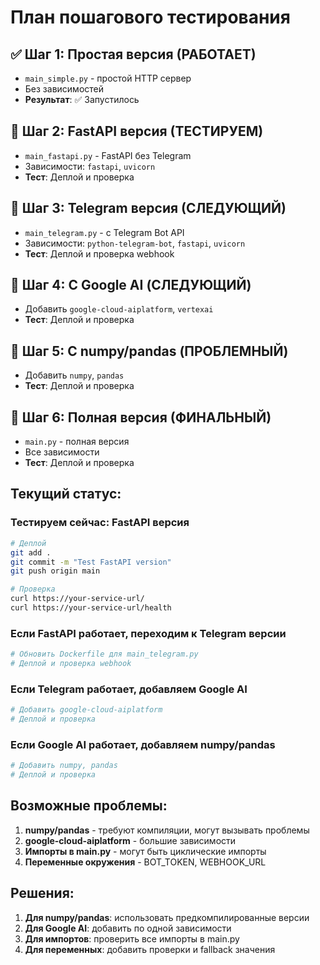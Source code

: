 # План пошагового тестирования

## ✅ Шаг 1: Простая версия (РАБОТАЕТ)
- `main_simple.py` - простой HTTP сервер
- Без зависимостей
- **Результат**: ✅ Запустилось

## 🔄 Шаг 2: FastAPI версия (ТЕСТИРУЕМ)
- `main_fastapi.py` - FastAPI без Telegram
- Зависимости: `fastapi`, `uvicorn`
- **Тест**: Деплой и проверка

## 🔄 Шаг 3: Telegram версия (СЛЕДУЮЩИЙ)
- `main_telegram.py` - с Telegram Bot API
- Зависимости: `python-telegram-bot`, `fastapi`, `uvicorn`
- **Тест**: Деплой и проверка webhook

## 🔄 Шаг 4: С Google AI (СЛЕДУЮЩИЙ)
- Добавить `google-cloud-aiplatform`, `vertexai`
- **Тест**: Деплой и проверка

## 🔄 Шаг 5: С numpy/pandas (ПРОБЛЕМНЫЙ)
- Добавить `numpy`, `pandas`
- **Тест**: Деплой и проверка

## 🔄 Шаг 6: Полная версия (ФИНАЛЬНЫЙ)
- `main.py` - полная версия
- Все зависимости
- **Тест**: Деплой и проверка

## Текущий статус:

### Тестируем сейчас: FastAPI версия
```bash
# Деплой
git add .
git commit -m "Test FastAPI version"
git push origin main

# Проверка
curl https://your-service-url/
curl https://your-service-url/health
```

### Если FastAPI работает, переходим к Telegram версии
```bash
# Обновить Dockerfile для main_telegram.py
# Деплой и проверка webhook
```

### Если Telegram работает, добавляем Google AI
```bash
# Добавить google-cloud-aiplatform
# Деплой и проверка
```

### Если Google AI работает, добавляем numpy/pandas
```bash
# Добавить numpy, pandas
# Деплой и проверка
```

## Возможные проблемы:

1. **numpy/pandas** - требуют компиляции, могут вызывать проблемы
2. **google-cloud-aiplatform** - большие зависимости
3. **Импорты в main.py** - могут быть циклические импорты
4. **Переменные окружения** - BOT_TOKEN, WEBHOOK_URL

## Решения:

1. **Для numpy/pandas**: использовать предкомпилированные версии
2. **Для Google AI**: добавить по одной зависимости
3. **Для импортов**: проверить все импорты в main.py
4. **Для переменных**: добавить проверки и fallback значения
